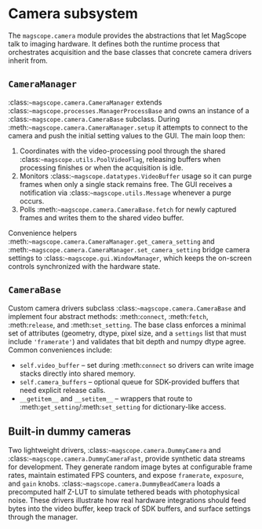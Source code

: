 # Camera subsystem

The `magscope.camera` module provides the abstractions that let MagScope talk to
imaging hardware. It defines both the runtime process that orchestrates
acquisition and the base classes that concrete camera drivers inherit from.

## `CameraManager`

:class:`~magscope.camera.CameraManager` extends
:class:`~magscope.processes.ManagerProcessBase` and owns an instance of a
:class:`~magscope.camera.CameraBase` subclass. During
:meth:`~magscope.camera.CameraManager.setup` it attempts to connect to the camera
and push the initial setting values to the GUI. The main loop then:

1. Coordinates with the video-processing pool through the shared
   :class:`~magscope.utils.PoolVideoFlag`, releasing buffers when processing
   finishes or when the acquisition is idle.
2. Monitors :class:`~magscope.datatypes.VideoBuffer` usage so it can purge frames
   when only a single stack remains free. The GUI receives a notification via
   :class:`~magscope.utils.Message` whenever a purge occurs.
3. Polls :meth:`~magscope.camera.CameraBase.fetch` for newly captured frames and
   writes them to the shared video buffer.

Convenience helpers :meth:`~magscope.camera.CameraManager.get_camera_setting`
and :meth:`~magscope.camera.CameraManager.set_camera_setting` bridge camera
settings to :class:`~magscope.gui.WindowManager`, which keeps the on-screen
controls synchronized with the hardware state.

## `CameraBase`

Custom camera drivers subclass :class:`~magscope.camera.CameraBase` and
implement four abstract methods: :meth:`connect`, :meth:`fetch`,
:meth:`release`, and :meth:`set_setting`. The base class enforces a minimal set
of attributes (geometry, dtype, pixel size, and a ``settings`` list that must
include ``'framerate'``) and validates that bit depth and numpy dtype agree.
Common conveniences include:

* ``self.video_buffer`` &ndash; set during :meth:`connect` so drivers can write image
  stacks directly into shared memory.
* ``self.camera_buffers`` &ndash; optional queue for SDK-provided buffers that need
  explicit release calls.
* ``__getitem__`` and ``__setitem__`` &ndash; wrappers that route to
  :meth:`get_setting`/:meth:`set_setting` for dictionary-like access.

## Built-in dummy cameras

Two lightweight drivers, :class:`~magscope.camera.DummyCamera` and
:class:`~magscope.camera.DummyCameraFast`, provide synthetic data streams for
development. They generate random image bytes at configurable frame rates,
maintain estimated FPS counters, and expose ``framerate``, ``exposure``, and
``gain`` knobs. :class:`~magscope.camera.DummyBeadCamera` loads a precomputed
half Z-LUT to simulate tethered beads with photophysical noise. These drivers
illustrate how real hardware integrations should feed bytes into the video
buffer, keep track of SDK buffers, and surface settings through the manager.
